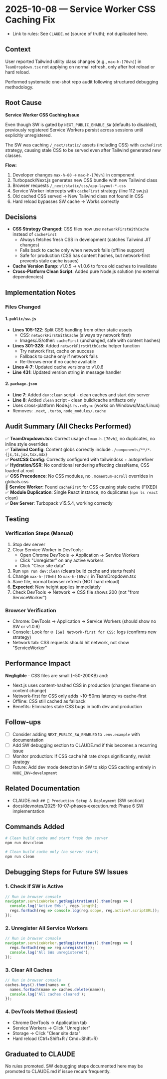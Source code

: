 # 2025-10-08 — Service Worker CSS Caching Fix

- Link to rules: See `CLAUDE.md` (source of truth); not duplicated here.

## Context
User reported Tailwind utility class changes (e.g., `max-h-[70vh]`) in `TeamDropdown.tsx` not applying on normal refresh, only after hot reload or hard reload.

Performed systematic one-shot repo audit following structured debugging methodology.

## Root Cause
**Service Worker CSS Caching Issue**

Even though SW is gated by `NEXT_PUBLIC_ENABLE_SW` (defaults to disabled), previously registered Service Workers persist across sessions until explicitly unregistered.

The SW was caching `/_next/static/` assets (including CSS) with `cacheFirst` strategy, causing stale CSS to be served even after Tailwind generated new classes.

**Flow:**
1. Developer changes `max-h-80` → `max-h-[70vh]` in component
2. Turbopack/Next.js generates new CSS bundle with new Tailwind class
3. Browser requests `/_next/static/css/app-layout-*.css`
4. Service Worker intercepts with `cacheFirst` strategy (line 112 sw.js)
5. Old cached CSS served → New Tailwind class not found in CSS
6. Hard reload bypasses SW cache → Works correctly

## Decisions
- **CSS Strategy Changed**: CSS files now use `networkFirstWithCache` instead of `cacheFirst`
  - Always fetches fresh CSS in development (catches Tailwind JIT changes)
  - Falls back to cache only when network fails (offline support)
  - Safe for production (CSS has content hashes, but network-first prevents stale cache issues)
- **Cache Version Bump**: v1.0.5 → v1.0.6 to force old caches to invalidate
- **Cross-Platform Clean Script**: Added pure Node.js solution (no external dependencies)

## Implementation Notes

### Files Changed

#### 1. `public/sw.js`
- **Lines 105-122**: Split CSS handling from other static assets
  - CSS: `networkFirstWithCache` (always try network first)
  - Images/JS/other: `cacheFirst` (unchanged, safe with content hashes)
- **Lines 301-328**: Added `networkFirstWithCache` helper function
  - Try network first, cache on success
  - Fallback to cache only if network fails
  - Re-throws error if no cache available
- **Lines 4-7**: Updated cache versions to v1.0.6
- **Line 431**: Updated version string in message handler

#### 2. `package.json`
- **Line 7**: Added `dev:clean` script - clean caches and start dev server
- **Line 8**: Added `clean` script - clean build/cache artifacts only
- Uses cross-platform Node.js `fs.rmSync` (works on Windows/Mac/Linux)
- Removes: `.next`, `.turbo`, `node_modules/.cache`

## Audit Summary (All Checks Performed)

✅ **TeamDropdown.tsx**: Correct usage of `max-h-[70vh]`, no duplicates, no inline style overrides  
✅ **Tailwind Config**: Content globs correctly include `./components/**/*.{js,ts,jsx,tsx,mdx}`  
✅ **PostCSS Config**: Correctly configured with tailwindcss + autoprefixer  
✅ **Hydration/SSR**: No conditional rendering affecting className, CSS loaded at root  
✅ **CSS Precedence**: No CSS modules, no `.momentum-scroll` overrides in globals.css  
🚨 **Service Worker**: Found `cacheFirst` for CSS causing stale cache (FIXED)  
✅ **Module Duplication**: Single React instance, no duplicates (`npm ls react` clean)  
✅ **Dev Server**: Turbopack v15.5.4, working correctly

## Testing

### Verification Steps (Manual)
1. Stop dev server
2. Clear Service Worker in DevTools:
   - Open Chrome DevTools → Application → Service Workers
   - Click "Unregister" on any active workers
   - Click "Clear site data"
3. Run `npm run dev:clean` (clears build cache and starts fresh)
4. Change `max-h-[70vh]` to `max-h-[65vh]` in TeamDropdown.tsx
5. Save file, normal browser refresh (NOT hard reload)
6. **Expected**: New height applies immediately
7. Check DevTools → Network → CSS file shows 200 (not "from ServiceWorker")

### Browser Verification
- Chrome: DevTools → Application → Service Workers (should show no SW or v1.0.6)
- Console: Look for `🌐 [SW] Network-first for CSS:` logs (confirms new strategy)
- Network tab: CSS requests should hit network, not show "ServiceWorker"

## Performance Impact
**Negligible** - CSS files are small (~50-200KB) and:
- Next.js uses content-hashed CSS in production (changes filename on content change)
- Network-first for CSS only adds ~10-50ms latency vs cache-first
- Offline: CSS still cached as fallback
- Benefits: Eliminates stale CSS bugs in both dev and production

## Follow-ups
- [ ] Consider adding `NEXT_PUBLIC_SW_ENABLED` to `.env.example` with documentation
- [ ] Add SW debugging section to CLAUDE.md if this becomes a recurring issue
- [ ] Monitor production: If CSS cache hit rate drops significantly, revisit strategy
- [ ] Future: Add dev mode detection in SW to skip CSS caching entirely in `NODE_ENV=development`

## Related Documentation
- CLAUDE.md: `## 🚀 Production Setup & Deployment` (SW section)
- docs/devnotes/2025-10-07-phases-execution.md: Phase 6 SW implementation

## Commands Added
```bash
# Clean build cache and start fresh dev server
npm run dev:clean

# Clean build cache only (no server start)
npm run clean
```

## Debugging Steps for Future SW Issues

### 1. Check if SW is Active
```javascript
// Run in browser console
navigator.serviceWorker.getRegistrations().then(regs => {
  console.log('Active SWs:', regs.length);
  regs.forEach(reg => console.log(reg.scope, reg.active?.scriptURL));
});
```

### 2. Unregister All Service Workers
```javascript
// Run in browser console
navigator.serviceWorker.getRegistrations().then(regs => {
  regs.forEach(reg => reg.unregister());
  console.log('All SWs unregistered');
});
```

### 3. Clear All Caches
```javascript
// Run in browser console
caches.keys().then(names => {
  names.forEach(name => caches.delete(name));
  console.log('All caches cleared');
});
```

### 4. DevTools Method (Easiest)
- Chrome DevTools → Application tab
- Service Workers → Click "Unregister"
- Storage → Click "Clear site data"
- Hard reload (Ctrl+Shift+R / Cmd+Shift+R)

## Graduated to CLAUDE
No rules promoted. SW debugging steps documented here may be promoted to CLAUDE.md if issue recurs frequently.


